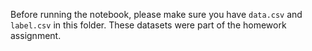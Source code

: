 Before running the notebook, please make sure you have `data.csv` and `label.csv` in this folder. These datasets were part of the homework assignment.
